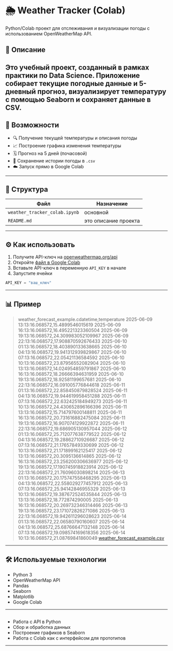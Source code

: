 # 🌦️ Weather Tracker (Colab)

Python/Colab проект для отслеживания и визуализации погоды с использованием OpenWeatherMap API.

## 📌 Описание

Это учебный проект, созданный в рамках практики по Data Science. Приложение собирает текущие погодные данные и 5-дневный прогноз, визуализирует температуру с помощью Seaborn и сохраняет данные в CSV.
---

## 🚀 Возможности

- 🔍 Получение текущей температуры и описания погоды
- 📈 Построение графика изменения температуры
- 🗓️ Прогноз на 5 дней (почасовой)
- 💾 Сохранение истории погоды в `.csv`
- ☁️ Запуск прямо в Google Colab

---

## 📂 Структура

Файл | Назначение
---|---
`weather_tracker_colab.ipynb` | основной
`README.md` | это описание проекта

---

## ⚙️ Как использовать

1. Получите API-ключ на [openweathermap.org/api](https://openweathermap.org/api)
2. Откройте [файл в Google Colab](https://colab.research.google.com/github/yourusername/weather-tracker-colab/blob/main/weather_tracker_colab.ipynb)
3. Вставьте API-ключ в переменную `API_KEY` в начале 
4. Запустите ячейки

```python
API_KEY = "ваш_ключ"
```

---

## 📊 Пример 

> weather_forecast_example.cdatetime,temperature
2025-06-09 13:13:16.068572,15.4899546015619
2025-06-09 16:13:16.068572,16.495221323360504
2025-06-09 19:13:16.068572,24.309983052109967
2025-06-09 22:13:16.068572,17.908870592676433
2025-06-10 01:13:16.068572,18.403890133638665
2025-06-10 04:13:16.068572,19.941312939829867
2025-06-10 07:13:16.068572,22.05421136584592
2025-06-10 10:13:16.068572,23.87956552082904
2025-06-10 13:13:16.068572,14.024954859791867
2025-06-10 16:13:16.068572,18.26666394631959
2025-06-10 19:13:16.068572,18.92581199657681
2025-06-10 22:13:16.068572,16.091005776844618
2025-06-11 01:13:16.068572,22.858450879828524
2025-06-11 04:13:16.068572,19.944619958451288
2025-06-11 07:13:16.068572,22.632425184949273
2025-06-11 10:13:16.068572,24.430652896166396
2025-06-11 13:13:16.068572,15.714797600148811
2025-06-11 16:13:16.068572,20.731616882475084
2025-06-11 19:13:16.068572,16.907074129922872
2025-06-11 22:13:16.068572,19.686905130957044
2025-06-12 01:13:16.068572,25.712077638779522
2025-06-12 04:13:16.068572,19.28862710926687
2025-06-12 07:13:16.068572,21.17657849330699
2025-06-12 10:13:16.068572,21.171899162125417
2025-06-12 13:13:16.068572,20.3095136614865
2025-06-12 16:13:16.068572,23.256200306636977
2025-06-12 19:13:16.068572,17.190745918823914
2025-06-12 22:13:16.068572,21.76096030898214
2025-06-13 01:13:16.068572,20.175747558468295
2025-06-13 04:13:16.068572,22.558029277457912
2025-06-13 07:13:16.068572,25.94142846955329
2025-06-13 10:13:16.068572,19.387672524535844
2025-06-13 13:13:16.068572,18.772874290005
2025-06-13 16:13:16.068572,20.269732346314466
2025-06-13 19:13:16.068572,23.171072826271086
2025-06-13 22:13:16.068572,19.942611296028623
2025-06-14 01:13:16.068572,22.06580790160607
2025-06-14 04:13:16.068572,25.68766647132148
2025-06-14 07:13:16.068572,19.098574169618356
2025-06-14 10:13:16.068572,21.08769841860049
[weather_forecast_example.csv](https://github.com/user-attachments/files/20655368/weather_forecast_example.csv)

---

## 🛠️ Используемые технологии

- Python 3
- OpenWeatherMap API
- Pandas
- Seaborn
- Matplotlib
- Google Colab

---

## 

- Работа с API в Python
- Сбор и обработка данных
- Построение графиков в Seaborn
- Работа с Colab как с интерфейсом для прототипов

---

